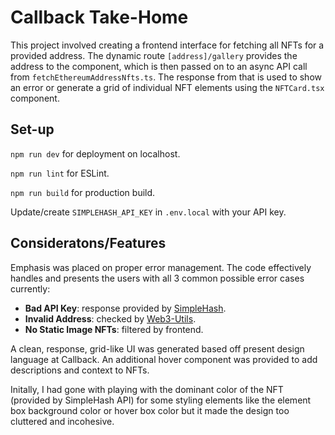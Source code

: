 # Callback Take-Home

This project involved creating a frontend interface for fetching all NFTs for a provided address. The dynamic route `[address]/gallery` provides the address to the component, which is then passed on to an async API call from `fetchEthereumAddressNfts.ts`. The response from that is used to show an error or generate a grid of individual NFT elements using the `NFTCard.tsx` component.

## Set-up

`npm run dev` for deployment on localhost.

`npm run lint` for ESLint.

`npm run build` for production build.

Update/create `SIMPLEHASH_API_KEY` in `.env.local` with your API key.

## Consideratons/Features

Emphasis was placed on proper error management. The code effectively handles and presents the users with all 3 common possible error cases currently:

-   **Bad API Key**: response provided by <a href="https://docs.simplehash.com/reference/nfts-by-owners">SimpleHash</a>.
-   **Invalid Address**: checked by <a href="https://docs.web3js.org/api/web3-validator/function/isAddress/">Web3-Utils</a>.
-   **No Static Image NFTs**: filtered by frontend.

A clean, response, grid-like UI was generated based off present design language at Callback. An additional hover component was provided to add descriptions and context to NFTs.

Initally, I had gone with playing with the dominant color of the NFT (provided by SimpleHash API) for some styling elements like the element box background color or hover box color but it made the design too cluttered and incohesive.

